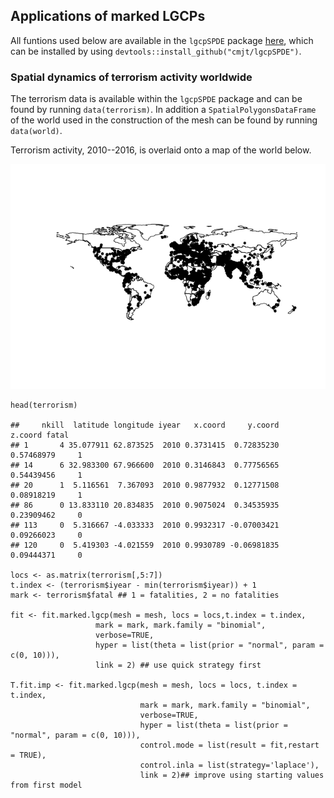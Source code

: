 Applications of marked LGCPs
----------------------------

All funtions used below are available in the `lgcpSPDE` package
[here](https://github.com/cmjt/lgcpSPDE), which can be installed by
using `devtools::install_github("cmjt/lgcpSPDE")`.

### Spatial dynamics of terrorism activity worldwide

The terrorism data is available within the `lgcpSPDE` package and can be
found by running `data(terrorism)`. In addition a
`SpatialPolygonsDataFrame` of the world used in the construction of the
mesh can be found by running `data(world)`.

Terrorism activity, 2010--2016, is overlaid onto a map of the world
below.

![](shared_stochastic_files/figure-markdown_strict/terrorism%20data%7D-1.png)

    head(terrorism)

    ##     nkill  latitude longitude iyear   x.coord     y.coord    z.coord fatal
    ## 1       4 35.077911 62.873525  2010 0.3731415  0.72835230 0.57468979     1
    ## 14      6 32.983300 67.966600  2010 0.3146843  0.77756565 0.54439456     1
    ## 20      1  5.116561  7.367093  2010 0.9877932  0.12771508 0.08918219     1
    ## 86      0 13.833110 20.834835  2010 0.9075024  0.34535935 0.23909462     0
    ## 113     0  5.316667 -4.033333  2010 0.9932317 -0.07003421 0.09266023     0
    ## 120     0  5.419303 -4.021559  2010 0.9930789 -0.06981835 0.09444371     0

    locs <- as.matrix(terrorism[,5:7])
    t.index <- (terrorism$iyear - min(terrorism$iyear)) + 1
    mark <- terrorism$fatal ## 1 = fatalities, 2 = no fatalities

    fit <- fit.marked.lgcp(mesh = mesh, locs = locs,t.index = t.index, 
                       mark = mark, mark.family = "binomial",
                       verbose=TRUE, 
                       hyper = list(theta = list(prior = "normal", param = c(0, 10))),
                       link = 2) ## use quick strategy first

    T.fit.imp <- fit.marked.lgcp(mesh = mesh, locs = locs, t.index = t.index, 
                                 mark = mark, mark.family = "binomial",
                                 verbose=TRUE, 
                                 hyper = list(theta = list(prior = "normal", param = c(0, 10))),
                                 control.mode = list(result = fit,restart = TRUE),
                                 control.inla = list(strategy='laplace'),
                                 link = 2)## improve using starting values from first model
